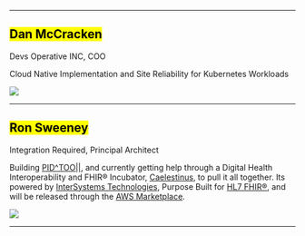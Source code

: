 <!-- .slide: data-background-transition="slide" data-background="{{asset_folder}}/gitops_iko_sweeney_mccracken.jpeg"" -->


---

<!-- .slide: data-background-transition="slide" data-background="{{asset_folder}}/devsoperative_background.jpg" -->

## <mark>Dan McCracken</mark>

Devs Operative INC, COO

Cloud Native Implementation and Site Reliability for Kubernetes Workloads

<img src="{{asset_folder}}/dan_logos.png" /> 

---
<!-- .slide: data-background-transition="slide" data-background="{{asset_folder}}/tire-fhir.png" -->

## <mark>Ron Sweeney</mark>

Integration Required, Principal Architect

Building [PID^TOO||](https://www.pidtoo.com/), and currently getting help through a Digital Health Interoperability and FHIR® Incubator, [Caelestinus](https://www.caelestinus.tech/), to pull it all together.  Its powered by [InterSystems Technologies](https://www.intersystems.com), Purpose Built for [HL7 FHIR®](https://hl7.org/fhir/R4/overview.html), and will be released through the [AWS Marketplace](https://aws.amazon.com/marketplace/).

<img src="{{asset_folder}}/ron_logos.png" /> 

---